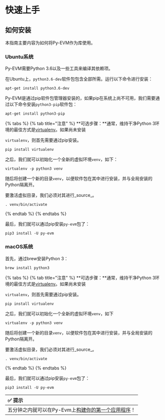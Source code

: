 # 快速上手

## 如何安装

本指南主要内容为如何将Py-EVM作为库使用。

### Ubuntu系统

Py-EVM需要Python 3.6以及一些工具来编译其依赖项。

在Ubuntu上，`python3.6-dev`软件包包含全部所需。运行以下命令进行安装：

```text
apt-get install python3.6-dev
```

Py-EVM是通过pip软件包管理器安装的，如果pip在系统上尚不可用，我们需要通过以下命令安装`python3-pip`软件包：

```text
apt-get install python3-pip
```

{% tabs %}
{% tab title="注意" %}
**可选步骤：**通常，维持干净Python 3环境的最佳方式是[virtualenv](https://virtualenv.pypa.io/en/stable/)。如果尚未安装

`virtualenv`，则首先需要通过pip安装。

```text
pip install virtualenv
```

之后，我们就可以初始化一个全新的虚拟环境`venv`，如下：

```text
virtualenv -p python3 venv
```

随后将创建一个新的目录`venv`，以便软件包在其中进行安装，并与全局安装的Python隔离开。

要激活虚拟目录，我们必须对其进行_source_。

```text
. venv/bin/activate
```
{% endtab %}
{% endtabs %}

最后，我们就可以通过pip安装`py-evm`包了：

```text
pip3 install -U py-evm
```

### 

### macOS系统

首先，通过brew安装Python 3：

```text
brew install python3
```

{% tabs %}
{% tab title="注意" %}
**可选步骤：**通常，维持干净Python 3环境的最佳方式是[virtualenv](https://virtualenv.pypa.io/en/stable/)。如果尚未安装

`virtualenv`，则首先需要通过pip安装。

```text
pip install virtualenv
```

之后，我们就可以初始化一个全新的虚拟环境`venv`，如下

```text
virtualenv -p python3 venv
```

随后将创建一个新的目录`venv`，以便软件包在其中进行安装，并与全局安装的Python隔离开。

要激活虚拟目录，我们必须对其进行_source_。

```text
. venv/bin/activate
```
{% endtab %}
{% endtabs %}

最后，我们就可以通过pip安装`py-evm`包了：

```text
pip3 install -U py-evm
```



| ✅ **提示** |
| :--- |
| 五分钟之内就可以在Py-Evm上[构建你的第一个应用程序](https://py-evm.readthedocs.io/en/latest/guides/building_an_app_that_uses_pyevm.html)！ |

